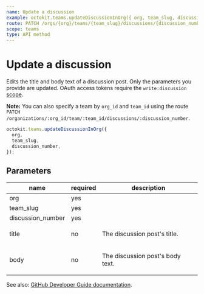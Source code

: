 ```yaml
---
name: Update a discussion
example: octokit.teams.updateDiscussionInOrg({ org, team_slug, discussion_number })
route: PATCH /orgs/{org}/teams/{team_slug}/discussions/{discussion_number}
scope: teams
type: API method
---
```


# Update a discussion

Edits the title and body text of a discussion post. Only the parameters you provide are updated. OAuth access tokens require the `write:discussion` [scope](https://developer.github.com/apps/building-oauth-apps/understanding-scopes-for-oauth-apps/).

**Note:** You can also specify a team by `org_id` and `team_id` using the route `PATCH /organizations/:org_id/team/:team_id/discussions/:discussion_number`.

```js
octokit.teams.updateDiscussionInOrg({
  org,
  team_slug,
  discussion_number,
});
```

## Parameters

<table>
  <thead>
    <tr>
      <th>name</th>
      <th>required</th>
      <th>description</th>
    </tr>
  </thead>
  <tbody>
    <tr><td>org</td><td>yes</td><td>

</td></tr>
<tr><td>team_slug</td><td>yes</td><td>

</td></tr>
<tr><td>discussion_number</td><td>yes</td><td>

</td></tr>
<tr><td>title</td><td>no</td><td>

The discussion post's title.

</td></tr>
<tr><td>body</td><td>no</td><td>

The discussion post's body text.

</td></tr>
  </tbody>
</table>

See also: [GitHub Developer Guide documentation](https://developer.github.com/v3/teams/discussions/#update-a-discussion).
